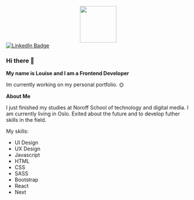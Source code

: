 
<div id="header" align="center">
  <img src="https://media.giphy.com/media/XHAv3GveJMXMXSumkO/giphy.gif" width="100"/>
</div>


<div id="badges">
  <a href="https://www.linkedin.com/in/louise-bellingmo-onsøien-99538923a/">
    <img src="https://img.shields.io/badge/LinkedIn-blue?style=for-the-badge&logo=linkedin&logoColor=white" alt="LinkedIn Badge"/>
  </a>
  </div>
  
### Hi there 👋

**My name is Louise and I am a Frontend Developer** 

Im currently working on my personal portfolio. :sun_with_face:

**About Me** 

I just finished my studies at Noroff School of technology and digital media. 
I am currently living in Oslo. 
Exited about the future and to develop futher skills in the field. 

My skills: 
- UI Design
- UX Design
- Javascript 
- HTML
- CSS
- SASS
- Bootstrap
- React
- Next


<!--
**lonsoien/lonsoien** is a ✨ _special_ ✨ repository because its `README.md` (this file) appears on your GitHub profile.

Here are some ideas to get you started:

- 🔭 I’m currently working on ...
- 🌱 I’m currently learning ...
- 👯 I’m looking to collaborate on ...
- 🤔 I’m looking for help with ...
- 💬 Ask me about ...
- 📫 How to reach me: ...
- 😄 Pronouns: ...
- ⚡ Fun fact: ...
-->
